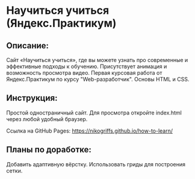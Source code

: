 # Научиться учиться (Яндекс.Практикум)

## **Описание:**

Сайт «Научиться учиться», где вы можете узнать про современные и эффективные подходы к обучению. Присутствует анимация и возможность просмотра видео. Первая курсовая работа от Яндекс.Практикум по курсу "Web-разработчик". Основы HTML и CSS.

## **Инструкция:**

Простой одностраничный сайт. Для просмотра откройте index.html через любой удобный браузер.

Ссылка на GitHub Pages: https://nikogriffs.github.io/how-to-learn/

## **Планы по доработке:**

Добавить адаптивную вёрстку. Использовать гриды для построения сетки.
